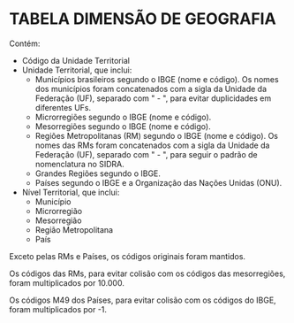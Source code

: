 # TABELA DIMENSÃO DE GEOGRAFIA

Contém:

- Código da Unidade Territorial
- Unidade Territorial, que inclui:
    - Municípios brasileiros segundo o IBGE (nome e código). Os nomes dos municípios foram concatenados com a sigla da Unidade da Federação (UF), separado com " - ", para evitar duplicidades em diferentes UFs.
    - Microrregiões segundo o IBGE (nome e código).
    - Mesorregiões segundo o IBGE (nome e código).
    - Regiões Metropolitanas (RM) segundo o IBGE (nome e código). Os nomes das RMs foram concatenados com a sigla da Unidade da Federação (UF), separado com " - ", para seguir o padrão de nomenclatura no SIDRA.
    - Grandes Regiões segundo o IBGE.
    - Países segundo o IBGE e a Organização das Nações Unidas (ONU).
- Nível Territorial, que inclui:
    - Município
    - Microrregião
    - Mesorregião
    - Região Metropolitana
    - País

Exceto pelas RMs e Países, os códigos originais foram mantidos.

Os códigos das RMs, para evitar colisão com os códigos das mesorregiões, foram multiplicados por 10.000.

Os códigos M49 dos Países, para evitar colisão com os códigos do IBGE, foram multiplicados por -1.
